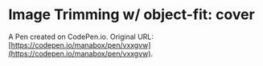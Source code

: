 # Image Trimming w/ object-fit: cover

A Pen created on CodePen.io. Original URL: [https://codepen.io/manabox/pen/vxxgvw](https://codepen.io/manabox/pen/vxxgvw).


